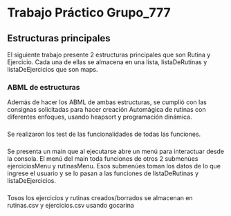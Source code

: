 # Trabajo Práctico Grupo_777

## Estructuras principales

El siguiente trabajo presente 2 estructuras principales que son Rutina y Ejercicio. Cada una de ellas se almacena en una lista, listaDeRutinas y listaDeEjercicios que son maps.

### ABML de estructuras

Además de hacer los ABML de ambas estructuras, se cumplió con las consignas solicitadas para hacer creación Automágica de rutinas con diferentes enfoques, usando heapsort y programación dinámica.

###

Se realizaron los test de las funcionalidades de todas las funciones.

###

Se presenta un main que al ejecutarse abre un menú para interactuar desde la consola. El menú del main toda funciones de otros 2 submenúes ejerciciosMenu y rutinasMenu. Esos submenúes toman los datos de lo que ingrese el usuario y se lo pasan a las funciones de listaDeRutinas y listaDeEjercicios.

###

Tosos los ejercicios y rutinas creados/borrados se almacenan en rutinas.csv y ejercicios.csv usando gocarina
